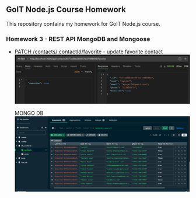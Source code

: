 ## GoIT Node.js Course Homework

This repository contains my homework for GoIT Node.js course.

### Homework 3 - REST API MongoDB and Mongoose

- PATCH /contacts/:contactId/favorite - update favorite contact
  ![Add Favorite Contacts](./screenshots/add_fav_contact.png "Add Favorite Contacts")

  MONGO DB
  ![Mongo Database](./screenshots/mongo_db.png "Mongo Database")
